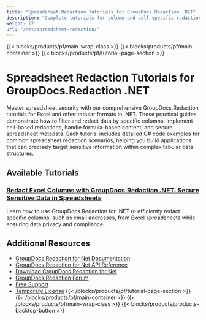 ```yaml
---
title: "Spreadsheet Redaction Tutorials for GroupDocs.Redaction .NET"
description: "Complete tutorials for column and cell-specific redaction for Excel and other spreadsheet formats using GroupDocs.Redaction for .NET."
weight: 12
url: "/net/spreadsheet-redaction/"
---
```

{{< blocks/products/pf/main-wrap-class >}}
{{< blocks/products/pf/main-container >}}
{{< blocks/products/pf/tutorial-page-section >}}
# Spreadsheet Redaction Tutorials for GroupDocs.Redaction .NET

Master spreadsheet security with our comprehensive GroupDocs.Redaction tutorials for Excel and other tabular formats in .NET. These practical guides demonstrate how to filter and redact data by specific columns, implement cell-based redactions, handle formula-based content, and secure spreadsheet metadata. Each tutorial includes detailed C# code examples for common spreadsheet redaction scenarios, helping you build applications that can precisely target sensitive information within complex tabular data structures.

## Available Tutorials

### [Redact Excel Columns with GroupDocs.Redaction .NET&#58; Secure Sensitive Data in Spreadsheets](./groupdocs-redaction-net-redact-excel-columns/)
Learn how to use GroupDocs.Redaction for .NET to efficiently redact specific columns, such as email addresses, from Excel spreadsheets while ensuring data privacy and compliance.

## Additional Resources

- [GroupDocs.Redaction for Net Documentation](https://docs.groupdocs.com/redaction/net/)
- [GroupDocs.Redaction for Net API Reference](https://reference.groupdocs.com/redaction/net/)
- [Download GroupDocs.Redaction for Net](https://releases.groupdocs.com/redaction/net/)
- [GroupDocs.Redaction Forum](https://forum.groupdocs.com/c/redaction)
- [Free Support](https://forum.groupdocs.com/)
- [Temporary License](https://purchase.groupdocs.com/temporary-license/)
{{< /blocks/products/pf/tutorial-page-section >}}
{{< /blocks/products/pf/main-container >}}
{{< /blocks/products/pf/main-wrap-class >}}
{{< blocks/products/products-backtop-button >}}